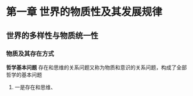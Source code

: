 # 第一章 世界的物质性及其发展规律
## 世界的多样性与物质统一性
### 物质及其存在方式
**哲学基本问题**  存在和思维的关系问题又称为物质和意识的关系问题，构成了全部哲学的基本问题
1. 一是存在和思维、